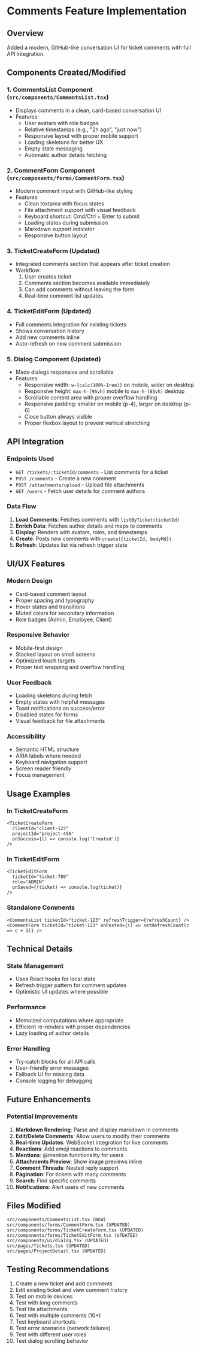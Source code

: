 # Comments Feature Implementation

## Overview
Added a modern, GitHub-like conversation UI for ticket comments with full API integration.

## Components Created/Modified

### 1. **CommentsList Component** (`src/components/CommentsList.tsx`)
- Displays comments in a clean, card-based conversation UI
- Features:
  - User avatars with role badges
  - Relative timestamps (e.g., "2h ago", "just now")
  - Responsive layout with proper mobile support
  - Loading skeletons for better UX
  - Empty state messaging
  - Automatic author details fetching

### 2. **CommentForm Component** (`src/components/forms/CommentForm.tsx`)
- Modern comment input with GitHub-like styling
- Features:
  - Clean textarea with focus states
  - File attachment support with visual feedback
  - Keyboard shortcut: Cmd/Ctrl + Enter to submit
  - Loading states during submission
  - Markdown support indicator
  - Responsive button layout

### 3. **TicketCreateForm** (Updated)
- Integrated comments section that appears after ticket creation
- Workflow:
  1. User creates ticket
  2. Comments section becomes available immediately
  3. Can add comments without leaving the form
  4. Real-time comment list updates

### 4. **TicketEditForm** (Updated)
- Full comments integration for existing tickets
- Shows conversation history
- Add new comments inline
- Auto-refresh on new comment submission

### 5. **Dialog Component** (Updated)
- Made dialogs responsive and scrollable
- Features:
  - Responsive width: `w-[calc(100%-1rem)]` on mobile, wider on desktop
  - Responsive height: `max-h-[95vh]` mobile to `max-h-[85vh]` desktop
  - Scrollable content area with proper overflow handling
  - Responsive padding: smaller on mobile (p-4), larger on desktop (p-6)
  - Close button always visible
  - Proper flexbox layout to prevent vertical stretching

## API Integration

### Endpoints Used
- `GET /tickets/:ticketId/comments` - List comments for a ticket
- `POST /comments` - Create a new comment
- `POST /attachments/upload` - Upload file attachments
- `GET /users` - Fetch user details for comment authors

### Data Flow
1. **Load Comments**: Fetches comments with `listByTicket(ticketId)`
2. **Enrich Data**: Fetches author details and maps to comments
3. **Display**: Renders with avatars, roles, and timestamps
4. **Create**: Posts new comments with `create({ticketId, bodyMd})`
5. **Refresh**: Updates list via refresh trigger state

## UI/UX Features

### Modern Design
- Card-based comment layout
- Proper spacing and typography
- Hover states and transitions
- Muted colors for secondary information
- Role badges (Admin, Employee, Client)

### Responsive Behavior
- Mobile-first design
- Stacked layout on small screens
- Optimized touch targets
- Proper text wrapping and overflow handling

### User Feedback
- Loading skeletons during fetch
- Empty states with helpful messages
- Toast notifications on success/error
- Disabled states for forms
- Visual feedback for file attachments

### Accessibility
- Semantic HTML structure
- ARIA labels where needed
- Keyboard navigation support
- Screen reader friendly
- Focus management

## Usage Examples

### In TicketCreateForm
```tsx
<TicketCreateForm 
  clientId="client-123"
  projectId="project-456"
  onSuccess={() => console.log('Created')}
/>
```

### In TicketEditForm
```tsx
<TicketEditForm 
  ticketId="ticket-789"
  role="ADMIN"
  onSaved={(ticket) => console.log(ticket)}
/>
```

### Standalone Comments
```tsx
<CommentsList ticketId="ticket-123" refreshTrigger={refreshCount} />
<CommentForm ticketId="ticket-123" onPosted={() => setRefreshCount(c => c + 1)} />
```

## Technical Details

### State Management
- Uses React hooks for local state
- Refresh trigger pattern for comment updates
- Optimistic UI updates where possible

### Performance
- Memoized computations where appropriate
- Efficient re-renders with proper dependencies
- Lazy loading of author details

### Error Handling
- Try-catch blocks for all API calls
- User-friendly error messages
- Fallback UI for missing data
- Console logging for debugging

## Future Enhancements

### Potential Improvements
1. **Markdown Rendering**: Parse and display markdown in comments
2. **Edit/Delete Comments**: Allow users to modify their comments
3. **Real-time Updates**: WebSocket integration for live comments
4. **Reactions**: Add emoji reactions to comments
5. **Mentions**: @mention functionality for users
6. **Attachments Preview**: Show image previews inline
7. **Comment Threads**: Nested reply support
8. **Pagination**: For tickets with many comments
9. **Search**: Find specific comments
10. **Notifications**: Alert users of new comments

## Files Modified

```
src/components/CommentsList.tsx (NEW)
src/components/forms/CommentForm.tsx (UPDATED)
src/components/forms/TicketCreateForm.tsx (UPDATED)
src/components/forms/TicketEditForm.tsx (UPDATED)
src/components/ui/dialog.tsx (UPDATED)
src/pages/Tickets.tsx (UPDATED)
src/pages/ProjectDetail.tsx (UPDATED)
```

## Testing Recommendations

1. Create a new ticket and add comments
2. Edit existing ticket and view comment history
3. Test on mobile devices
4. Test with long comments
5. Test file attachments
6. Test with multiple comments (10+)
7. Test keyboard shortcuts
8. Test error scenarios (network failures)
9. Test with different user roles
10. Test dialog scrolling behavior
